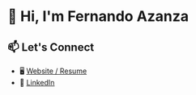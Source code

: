 # 👋 Hi, I'm Fernando Azanza

## 📫 Let's Connect
- 🖥️ [Website / Resume](https://fernandoazanza.me)
- 💼 [LinkedIn](https://linkedin.com/in/fernando-azanza)
